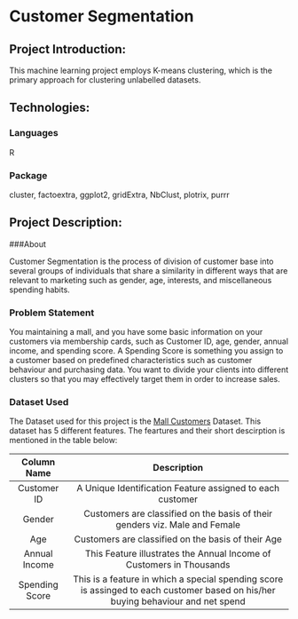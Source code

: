# Customer Segmentation

## Project Introduction:
This machine learning project employs K-means clustering, which is the primary approach for clustering unlabelled datasets.

## Technologies:

### Languages
R

### Package

cluster, factoextra, ggplot2, gridExtra, NbClust, plotrix, purrr

## Project Description:

###About

Customer Segmentation is the process of division of customer base into several groups of individuals that share a similarity in different ways that are relevant to marketing such as gender, age, interests, and miscellaneous spending habits.

### Problem Statement

You maintaining a mall, and you have some basic information on your customers via membership cards, such as Customer ID, age, gender, annual income, and spending score. A Spending Score is something you assign to a customer based on predefined characteristics such as customer behaviour and purchasing data. You want to divide your clients into different clusters so that you may effectively target them in order to increase sales.

### Dataset Used 


The Dataset used for this project is the <a href="https://www.kaggle.com/datasets/vjchoudhary7/customer-segmentation-tutorial-in-python">Mall Customers</a> Dataset. This dataset has 5 different features. The feartures and their short descirption is mentioned in the table below:


   | Column Name     |   Description    |
 |    :----:   |          :-: |
 | Customer ID      | A Unique Identification Feature assigned to each customer  |
| Gender        |   Customers are classified on the basis of their genders viz. Male and Female   |
 | Age |  Customers are classified on the basis of their Age |
 | Annual Income | This Feature illustrates the Annual Income of Customers in Thousands |
 | Spending Score | This is a feature in which a special spending score is assinged to each customer based on his/her buying behaviour and net spend |
 
